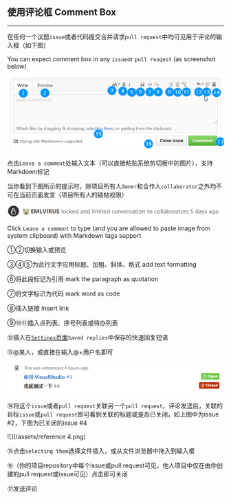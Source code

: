 ## 使用评论框   Comment Box

---

在任何一个议题`issue`或者代码提交合并请求`pull request`中均可见用于评论的输入框（如下图）

You can expect comment box in any `issue`or `pull reuqest` \(as screenshot below\)

![](/assets/comment.png)

点击`Leave a comment`处输入文本（可以直接粘贴系统剪切板中的图片），支持Markdown标记

当你看到下图所示的提示时，除项目所有人`Owner`和合作人`collaborator`之外均不可在当前页面发言（项目所有人的锁帖权限）

![](/assets/locked.png)

Click `Leave a comment` to type \(and you are allowed to paste image from system clipboard\) with Markdown tags support

①②切换输入或预览

③④⑤为此行文字应用标题、加粗、斜体、格式  add text formatting

⑥将此段标记为引用    mark the paragraph as quotation

⑦将文字标识为代码     mark word as code

⑧插入链接   Insert link

⑨⑩⑪插入点列表、序号列表或待办列表

⑫插入在[`Settings`页面](/settings.md)`Saved replies`中保存的快速回复短语

⑬@某人，或直接在输入@+用户名即可

![](/assets/reference.png)

⑭将这个`issue`或者`pull request`关联另一个`pull request`，评论发送后，关联的目标`issue`或`pull request`即可看到关联的标题或是否已关闭，如上图中为issue \#2，下图为已关闭的issue \#4

![](/assets/reference 4.png)

⑮点击`selecting them`选择文件插入，或从文件浏览器中拖入到输入框

⑯（你的项目repository中每个issue或pull request可见，他人项目中仅在由你创建的pull request或issue可见）点击即可关闭

⑰发送评论

